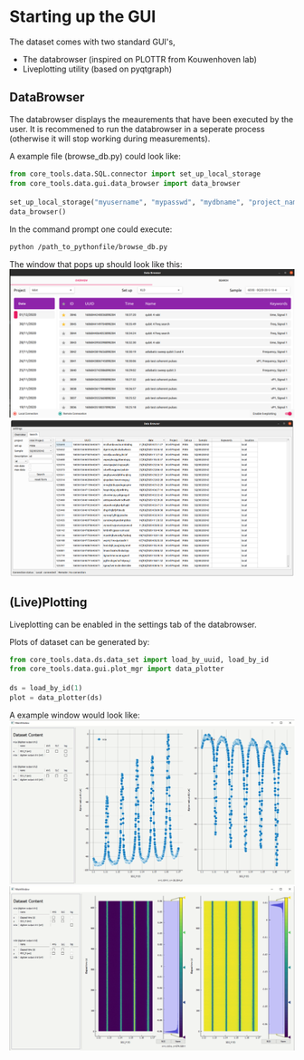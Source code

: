 Starting up the GUI
===================

The dataset comes with two standard GUI's,
- The databrowser (inspired on PLOTTR from Kouwenhoven lab)
- Liveplotting utility (based on pyqtgraph)

DataBrowser
-----------

The databrowser displays the meaurements that have been executed by the user. It is recommened to run the databrowser in a seperate process (otherwise it will stop working during measurements).

A example file (browse_db.py) could look like:

```python
from core_tools.data.SQL.connector import set_up_local_storage
from core_tools.data.gui.data_browser import data_browser

set_up_local_storage("myusername", "mypasswd", "mydbname", "project_name", "set_up_name", "sample_name")
data_browser()
```

In the command prompt one could execute:
```bash
python /path_to_pythonfile/browse_db.py
```

The window that pops up should look like this:
![](img/data_browser_overview.png)
![](img/data_browser_search.png)

(Live)Plotting
--------------
Liveplotting can be enabled in the settings tab of the databrowser.

Plots of dataset can be generated by:
```python
from core_tools.data.ds.data_set import load_by_uuid, load_by_id
from core_tools.data.gui.plot_mgr import data_plotter

ds = load_by_id(1)
plot = data_plotter(ds)
```

A example window would look like:
![](img/1D_plot_example.png)
![](img/2D_plot_example.png)